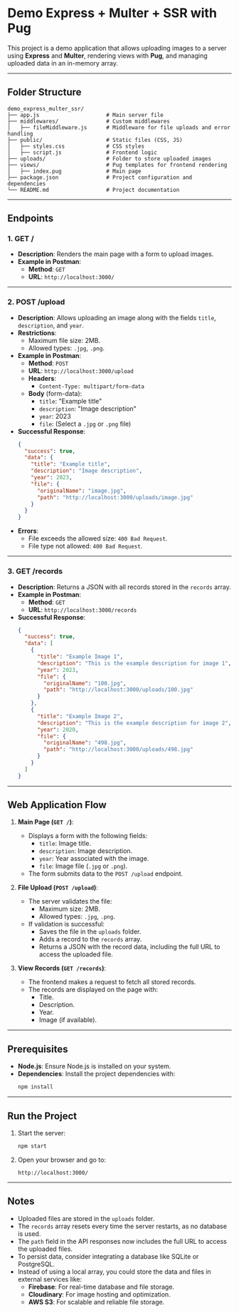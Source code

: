 # Demo Express + Multer + SSR with Pug

This project is a demo application that allows uploading images to a server using **Express** and **Multer**, rendering views with **Pug**, and managing uploaded data in an in-memory array.

---

## **Folder Structure**

```
demo_express_multer_ssr/
├── app.js                     # Main server file
├── middlewares/               # Custom middlewares
│   ├── fileMiddleware.js      # Middleware for file uploads and error handling
├── public/                    # Static files (CSS, JS)
│   ├── styles.css             # CSS styles
│   ├── script.js              # Frontend logic
├── uploads/                   # Folder to store uploaded images
├── views/                     # Pug templates for frontend rendering
│   ├── index.pug              # Main page
├── package.json               # Project configuration and dependencies
└── README.md                  # Project documentation
```

---

## **Endpoints**

### **1. GET /**

- **Description**: Renders the main page with a form to upload images.
- **Example in Postman**:
  - **Method**: `GET`
  - **URL**: `http://localhost:3000/`

---

### **2. POST /upload**

- **Description**: Allows uploading an image along with the fields `title`, `description`, and `year`.
- **Restrictions**:
  - Maximum file size: 2MB.
  - Allowed types: `.jpg`, `.png`.
- **Example in Postman**:
  - **Method**: `POST`
  - **URL**: `http://localhost:3000/upload`
  - **Headers**:
    - `Content-Type: multipart/form-data`
  - **Body** (form-data):
    - `title`: "Example title"
    - `description`: "Image description"
    - `year`: 2023
    - `file`: (Select a `.jpg` or `.png` file)
- **Successful Response**:
  ```json
  {
    "success": true,
    "data": {
      "title": "Example title",
      "description": "Image description",
      "year": 2023,
      "file": {
        "originalName": "image.jpg",
        "path": "http://localhost:3000/uploads/image.jpg"
      }
    }
  }
  ```
- **Errors**:
  - File exceeds the allowed size: `400 Bad Request`.
  - File type not allowed: `400 Bad Request`.

---

### **3. GET /records**

- **Description**: Returns a JSON with all records stored in the `records` array.
- **Example in Postman**:
  - **Method**: `GET`
  - **URL**: `http://localhost:3000/records`
- **Successful Response**:
  ```json
  {
    "success": true,
    "data": [
      {
        "title": "Example Image 1",
        "description": "This is the example description for image 1",
        "year": 2023,
        "file": {
          "originalName": "100.jpg",
          "path": "http://localhost:3000/uploads/100.jpg"
        }
      },
      {
        "title": "Example Image 2",
        "description": "This is the example description for image 2",
        "year": 2020,
        "file": {
          "originalName": "498.jpg",
          "path": "http://localhost:3000/uploads/498.jpg"
        }
      }
    ]
  }
  ```

---

## **Web Application Flow**

1. **Main Page (`GET /`)**:
   - Displays a form with the following fields:
     - `title`: Image title.
     - `description`: Image description.
     - `year`: Year associated with the image.
     - `file`: Image file (`.jpg` or `.png`).
   - The form submits data to the `POST /upload` endpoint.

2. **File Upload (`POST /upload`)**:
   - The server validates the file:
     - Maximum size: 2MB.
     - Allowed types: `.jpg`, `.png`.
   - If validation is successful:
     - Saves the file in the `uploads` folder.
     - Adds a record to the `records` array.
     - Returns a JSON with the record data, including the full URL to access the uploaded file.

3. **View Records (`GET /records`)**:
   - The frontend makes a request to fetch all stored records.
   - The records are displayed on the page with:
     - Title.
     - Description.
     - Year.
     - Image (if available).

---

## **Prerequisites**

- **Node.js**: Ensure Node.js is installed on your system.
- **Dependencies**: Install the project dependencies with:
  ```bash
  npm install
  ```

---

## **Run the Project**

1. Start the server:
   ```bash
   npm start
   ```
2. Open your browser and go to:
   ```
   http://localhost:3000/
   ```

---

## **Notes**

- Uploaded files are stored in the `uploads` folder.
- The `records` array resets every time the server restarts, as no database is used.
- The `path` field in the API responses now includes the full URL to access the uploaded files.
- To persist data, consider integrating a database like SQLite or PostgreSQL.
- Instead of using a local array, you could store the data and files in external services like:
  - **Firebase**: For real-time database and file storage.
  - **Cloudinary**: For image hosting and optimization.
  - **AWS S3**: For scalable and reliable file storage.
